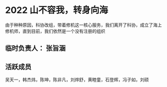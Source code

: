 # 2022 山不容我，转身向海

由于种种原因，科协改组，带着修机这一核心服务，我们离开了科协，成立了海上修机师，直到目前，我们依然是一个没有注册的组织

## 临时负责人： 张旨涵

## 活跃成员

吴天一，韩杰炜，陈坤，陈非凡，刘烨舒，黄睦童，石登辉，冯子如，刘硕
